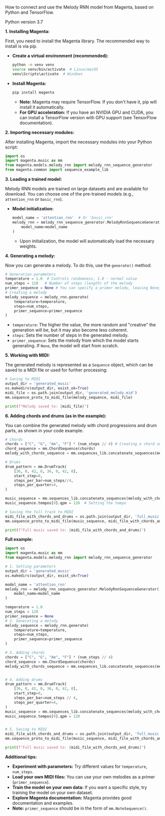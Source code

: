 How to connect and use the Melody RNN model from Magenta, based on Python and TensorFlow.

Python version 3.7

**1. Installing Magenta:**

First, you need to install the Magenta library. The recommended way to install is via pip.

*   **Create a virtual environment (recommended):**
    ```bash
    python -m venv venv
    source venv/bin/activate  # Linux/macOS
    venv\Scripts\activate  # Windows
    ```
*   **Install Magenta:**
    ```bash
    pip install magenta
    ```
    *   **Note:** Magenta may require TensorFlow. If you don't have it, pip will install it automatically.
    *   **For GPU acceleration:** If you have an NVIDIA GPU and CUDA, you can install a TensorFlow version with GPU support (see TensorFlow documentation).

**2. Importing necessary modules:**

After installing Magenta, import the necessary modules into your Python script:
```python
import os
import magenta.music as mm
from magenta.models.melody_rnn import melody_rnn_sequence_generator
from magenta.common import sequence_example_lib
```

**3. Loading a trained model:**

Melody RNN models are trained on large datasets and are available for download. You can choose one of the pre-trained models (e.g., `attention_rnn` or `basic_rnn`).

*   **Model initialization:**
    ```python
    model_name = 'attention_rnn'  # Or 'basic_rnn'
    melody_rnn = melody_rnn_sequence_generator.MelodyRnnSequenceGenerator(
        model_name=model_name
    )
    ```
    *   Upon initialization, the model will automatically load the necessary weights.

**4. Generating a melody:**

Now you can generate a melody. To do this, use the `generate()` method:
```python
# Generation parameters
temperature = 1.0  # Controls randomness, 1.0 - normal value
num_steps = 128   # Number of steps (length) of the melody
primer_sequence = None # You can specify a primer melody, leaving None, the model will start from scratch.
# Creating a melody
melody_sequence = melody_rnn.generate(
    temperature=temperature,
    steps=num_steps,
    primer_sequence=primer_sequence
)
```
*   `temperature`: The higher the value, the more random and "creative" the generation will be, but it may also become less coherent.
*   `steps`: Sets the number of steps in the generated melody.
*  `primer_sequence`: Sets the melody from which the model starts generating. If `None`, the model will start from scratch.

**5. Working with MIDI:**

The generated melody is represented as a `Sequence` object, which can be saved to a MIDI file or used for further processing:
```python
# Saving to MIDI
output_dir = 'generated_music'
os.makedirs(output_dir, exist_ok=True)
midi_file = os.path.join(output_dir, 'generated_melody.mid')
mm.sequence_proto_to_midi_file(melody_sequence, midi_file)

print(f"Melody saved to: {midi_file}")
```

**6. Adding chords and drums (as in the example):**

You can combine the generated melody with chord progressions and drum parts, as shown in your code example:
```python
# Chords
chords = ["C", "G", "Am", "F"] * (num_steps // 4) # Creating a chord sequence, by repetition
chord_sequence = mm.ChordSequence(chords)
melody_with_chords_sequence = mm.sequences_lib.concatenate_sequences(melody_sequence, chord_sequence)

# Drums
drum_pattern = mm.DrumTrack(
    [36, 0, 42, 0, 36, 0, 42, 0],
    start_step=0,
    steps_per_bar=num_steps//4,
    steps_per_quarter=4,
)

music_sequence = mm.sequences_lib.concatenate_sequences(melody_with_chords_sequence, drum_pattern)
music_sequence.tempos[0].qpm = 120  # Setting the tempo

# Saving the full track to MIDI
midi_file_with_chords_and_drums = os.path.join(output_dir, 'full_music.mid')
mm.sequence_proto_to_midi_file(music_sequence, midi_file_with_chords_and_drums)

print(f"Full music saved to: {midi_file_with_chords_and_drums}")
```

**Full example:**

```python
import os
import magenta.music as mm
from magenta.models.melody_rnn import melody_rnn_sequence_generator

# 1. Setting parameters
output_dir = 'generated_music'
os.makedirs(output_dir, exist_ok=True)

model_name = 'attention_rnn'
melody_rnn = melody_rnn_sequence_generator.MelodyRnnSequenceGenerator(
    model_name=model_name
)

temperature = 1.0
num_steps = 128
primer_sequence = None
# 2. Generating a melody
melody_sequence = melody_rnn.generate(
    temperature=temperature,
    steps=num_steps,
    primer_sequence=primer_sequence
)

# 3. Adding chords
chords = ["C", "G", "Am", "F"] * (num_steps // 4)
chord_sequence = mm.ChordSequence(chords)
melody_with_chords_sequence = mm.sequences_lib.concatenate_sequences(melody_sequence, chord_sequence)


# 4. Adding drums
drum_pattern = mm.DrumTrack(
    [36, 0, 42, 0, 36, 0, 42, 0],
    start_step=0,
    steps_per_bar=num_steps // 4,
    steps_per_quarter=4,
)
music_sequence = mm.sequences_lib.concatenate_sequences(melody_with_chords_sequence, drum_pattern)
music_sequence.tempos[0].qpm = 120


# 5. Saving to MIDI
midi_file_with_chords_and_drums = os.path.join(output_dir, 'full_music.mid')
mm.sequence_proto_to_midi_file(music_sequence, midi_file_with_chords_and_drums)

print(f"Full music saved to: {midi_file_with_chords_and_drums}")

```

**Additional tips:**

*   **Experiment with parameters:** Try different values for `temperature`, `num_steps`.
*   **Load your own MIDI files:** You can use your own melodies as a primer (`primer_sequence`).
*   **Train the model on your own data:** If you want a specific style, try training the model on your own dataset.
*   **Explore Magenta documentation:** Magenta provides good documentation and examples.
*  **Note:**  `primer_sequence` should be in the form of `mm.NoteSequence()`.
